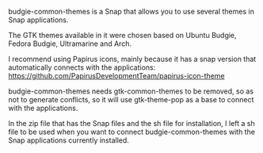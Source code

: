 budgie-common-themes is a Snap that allows you to use several themes in Snap applications.

The GTK themes available in it were chosen based on Ubuntu Budgie, Fedora Budgie, Ultramarine and Arch.

I recommend using Papirus icons, mainly because it has a snap version that automatically connects with the applications:
https://github.com/PapirusDevelopmentTeam/papirus-icon-theme

budgie-common-themes needs gtk-common-themes to be removed, so as not to generate conflicts, so it will use gtk-theme-pop as a base to connect with the applications.

In the zip file that has the Snap files and the sh file for installation, I left a sh file to be used when you want to connect budgie-common-themes with the Snap applications currently installed.
